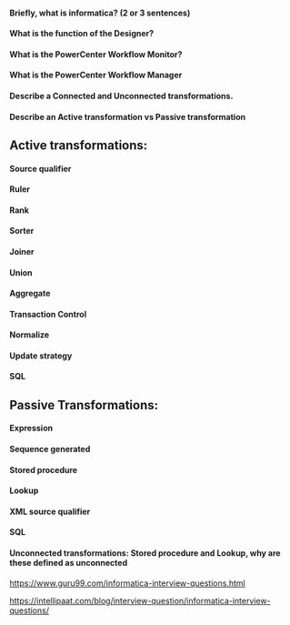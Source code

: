 #### Briefly, what is informatica? (2 or 3 sentences)
#### What is the function of the Designer?
#### What is the PowerCenter Workflow Monitor?
#### What is the PowerCenter Workflow Manager
#### Describe a Connected and Unconnected transformations.
#### Describe an Active transformation vs Passive transformation

## Active transformations:
#### Source qualifier
#### Ruler
#### Rank
#### Sorter
#### Joiner
#### Union
#### Aggregate
#### Transaction Control
#### Normalize
#### Update strategy
#### SQL

## Passive Transformations:
#### Expression
#### Sequence generated
#### Stored procedure
#### Lookup
#### XML source qualifier
#### SQL

#### Unconnected transformations: Stored procedure and Lookup, why are these defined as unconnected

https://www.guru99.com/informatica-interview-questions.html

https://intellipaat.com/blog/interview-question/informatica-interview-questions/
